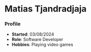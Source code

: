 # Matias Tjandradjaja

### Profile 
- **Started**: 03/08/2024
- **Role**: Software Developer 
- **Hobbies**: Playing video games